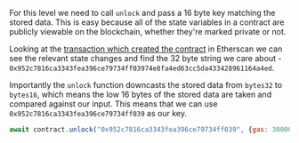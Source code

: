 For this level we need to call `unlock` and pass a 16 byte key matching the stored data. This is easy because all of the state variables in a contract are publicly viewable on the blockchain, whether they're marked private or not.

Looking at the [transaction which created the contract](https://ropsten.etherscan.io/tx/0xf657a9ebb924dcfdcbd6ee7ff34ee76f0a447699e44bb874f5411f9d3756cfa3#statechange) in Etherscan we can see the relevant state changes and find the 32 byte string we care about - `0x952c7816ca3343fea396ce79734ff03974e8fa4ed63cc5da433428961164a4ed`.

Importantly the `unlock` function downcasts the stored data from `bytes32` to `bytes16`, which means the low 16 bytes of the stored data are taken and compared against our input. This means that we can use `0x952c7816ca3343fea396ce79734ff039` as our key.

```javascript
await contract.unlock("0x952c7816ca3343fea396ce79734ff039", {gas: 300000})
```
